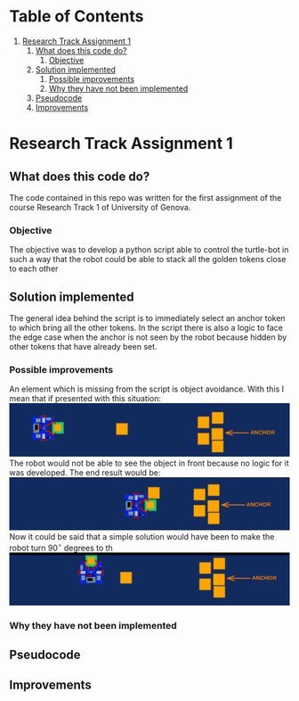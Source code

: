 
# Table of Contents

1.  [Research Track Assignment 1](#org8a84310)
    1.  [What does this code do?](#orgb15ac13)
        1.  [Objective](#orgfebffcd)
    2.  [Solution implemented](#org5c61b98)
        1.  [Possible improvements](#org19260d9)
        2.  [Why they have not been implemented](#orgf084057)
    3.  [Pseudocode](#org6534196)
    4.  [Improvements](#org63a695a)



<a id="org8a84310"></a>

# Research Track Assignment 1


<a id="orgb15ac13"></a>

## What does this code do?

The code contained in this repo was written for the first assignment of the
course Research Track 1 of University of Genova.


<a id="orgfebffcd"></a>

### Objective

The objective was to develop a python script able to control the turtle-bot in
such a way that the robot could be able to stack all the golden tokens close to
each other


<a id="org5c61b98"></a>

## Solution implemented

The general idea behind the script is to immediately select an anchor token to
which bring all the other tokens. In the script there is also a logic to face the
edge case when the anchor is not seen by the robot because hidden by other
tokens that have already been set.


<a id="org19260d9"></a>

### Possible improvements

An element which is missing from the script is object avoidance. With this I
mean that if presented with this situation:
![caseBase](./img/caseBase.png?raw=true)
The robot would not be able to see the object in front because no logic for it
was developed. The end result would be:
![caseError](./img/caseError.png?raw=true)
Now it could be said that a simple solution would have been to make the robot
turn $90^{\circ}$ degrees to th
![caseSol](./img/caseSol.png?raw=true)


<a id="orgf084057"></a>

### Why they have not been implemented


<a id="org6534196"></a>

## Pseudocode


<a id="org63a695a"></a>

## Improvements

